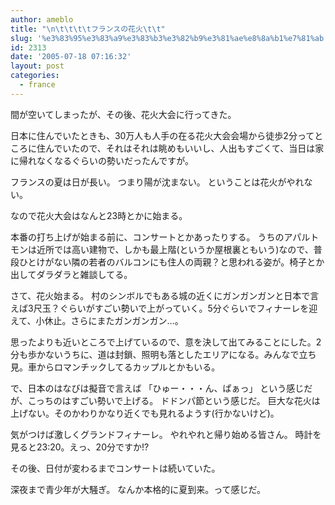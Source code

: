 ```yaml
---
author: ameblo
title: "\n\t\t\t\tフランスの花火\t\t"
slug: '%e3%83%95%e3%83%a9%e3%83%b3%e3%82%b9%e3%81%ae%e8%8a%b1%e7%81%ab'
id: 2313
date: '2005-07-18 07:16:32'
layout: post
categories:
  - france
---
```


間が空いてしまったが、その後、花火大会に行ってきた。

日本に住んでいたときも、30万人も人手の在る花火大会会場から徒歩2分ってところに住んでいたので、それはそれは眺めもいいし、人出もすごくて、当日は家に帰れなくなるぐらいの勢いだったんですが。

フランスの夏は日が長い。 つまり陽が沈まない。 ということは花火がやれない。

なので花火大会はなんと23時とかに始まる。

本番の打ち上げが始まる前に、コンサートとかあったりする。 うちのアパルトモンは近所では高い建物で、しかも最上階(というか屋根裏ともいう)なので、普段ひとけがない隣の若者のバルコンにも住人の両親？と思われる姿が。椅子とか出してダラダラと雑談してる。

さて、花火始まる。 村のシンボルでもある城の近くにガンガンガンと日本で言えば3尺玉？ぐらいがすごい勢いで上がっていく。5分ぐらいでフィナーレを迎えて、小休止。さらにまたガンガンガン…。

思ったよりも近いところで上げているので、意を決して出てみることにした。2分も歩かないうちに、道は封鎖、照明も落としたエリアになる。みんなで立ち見。車からロマンチックしてるカップルとかもいる。

で、日本のはなびは擬音で言えば 「ひゅー・・・ん、ぱぁっ」 という感じだが、こっちのはすごい勢いで上げる。 ドドンパ節という感じだ。 巨大な花火は上げない。そのかわりかなり近くでも見れるようす(行かないけど)。

気がつけば激しくグランドフィナーレ。 やれやれと帰り始める皆さん。 時計を見ると23:20。えっ、20分ですか!?

その後、日付が変わるまでコンサートは続いていた。

深夜まで青少年が大騒ぎ。 なんか本格的に夏到来。って感じだ。